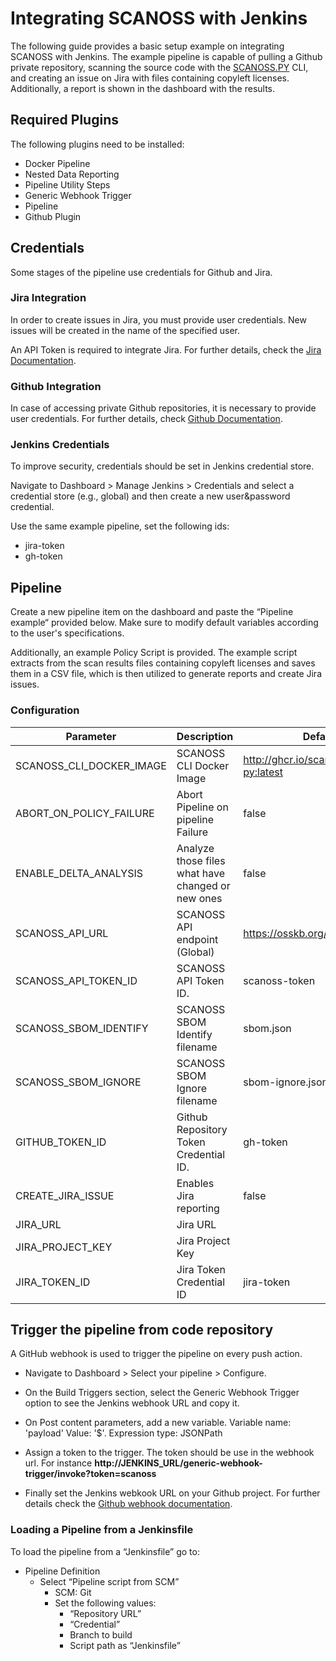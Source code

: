 
# Integrating SCANOSS with Jenkins

The following guide provides a basic setup example on integrating SCANOSS with Jenkins. The example pipeline is capable of pulling a Github private repository, scanning the source code with the [SCANOSS.PY](https://github.com/scanoss/scanoss.py) CLI, and creating an issue on Jira with files containing copyleft licenses. Additionally, a report is shown in the dashboard with the results.

## Required Plugins

The following plugins need to be installed:

- Docker Pipeline
- Nested Data Reporting
- Pipeline Utility Steps
- Generic Webhook Trigger
- Pipeline
- Github Plugin

## Credentials

Some stages of the pipeline use credentials for Github and Jira.

### Jira Integration

In order to create issues in Jira, you must provide user credentials. New issues will be created in the name of the specified user. 

An API Token is required to integrate Jira. For further details, check the [Jira Documentation](https://support.atlassian.com/atlassian-account/docs/manage-api-tokens-for-your-atlassian-account/).

### Github Integration

In case of accessing private Github repositories, it is necessary to provide user credentials. For further details, check [Github Documentation](https://docs.github.com/en/authentication/keeping-your-account-and-data-secure/managing-your-personal-access-tokens).

### Jenkins Credentials

To improve security, credentials should be set in Jenkins credential store. 

Navigate to Dashboard > Manage Jenkins > Credentials and select a credential store (e.g., global) and then create a new user&password credential.

Use the same example pipeline, set the following ids:

- jira-token
- gh-token

## Pipeline

Create a new pipeline item on the dashboard and paste the “Pipeline example“ provided below. Make sure to modify default variables according to the user's specifications.

Additionally, an example Policy Script is provided. The example script extracts from the scan results files containing copyleft licenses and saves them in a CSV file, which is then utilized to generate reports and create Jira issues.

### Configuration

| Parameter                | Description                              | Default  | Type    |
|--------------------------|------------------------------------------|----------|---------|
| SCANOSS_CLI_DOCKER_IMAGE | SCANOSS CLI Docker Image                 | http://ghcr.io/scanoss/scanoss-py:latest   | Pipeline |
| ABORT_ON_POLICY_FAILURE  | Abort Pipeline on pipeline Failure       | false    | Pipeline |
| ENABLE_DELTA_ANALYSIS    | Analyze those files what have changed or new ones | false    | Pipeline |
| SCANOSS_API_URL          | SCANOSS API endpoint (Global)            | https://osskb.org/api/scan/direct | Global |
| SCANOSS_API_TOKEN_ID     | SCANOSS API Token ID.                    | scanoss-token | Pipeline |
| SCANOSS_SBOM_IDENTIFY    | SCANOSS SBOM Identify filename           | sbom.json | Pipeline |
| SCANOSS_SBOM_IGNORE      | SCANOSS SBOM Ignore filename             | sbom-ignore.json | Pipeline |
| GITHUB_TOKEN_ID          | Github Repository Token Credential ID.   | gh-token  | Pipeline |
| CREATE_JIRA_ISSUE        | Enables Jira reporting                   | false    | Pipeline |
| JIRA_URL                 | Jira URL                                 |          | Pipeline |
| JIRA_PROJECT_KEY         | Jira Project Key                         |          | Pipeline |
| JIRA_TOKEN_ID            | Jira Token Credential ID                 |  jira-token  | Pipeline |



## Trigger the pipeline from code repository

A GitHub webhook is used to trigger the pipeline on every push action. 

 - Navigate to Dashboard > Select your pipeline > Configure. 
 - On the Build Triggers section, select the Generic Webhook Trigger option to see the Jenkins webhook URL and copy it. 
 - On Post content parameters, add a new variable. Variable name: 'payload' Value: '$'. Expression type: JSONPath
 - Assign a token to the trigger. The token should be use in the webhook url. For instance **http://JENKINS_URL/generic-webhook-trigger/invoke?token=scanoss**
    
-   Finally set the Jenkins webkook URL on your Github project. For further details check the [Github webhook documentation](https://docs.github.com/en/webhooks/using-webhooks/creating-webhooks "https://docs.github.com/en/webhooks/using-webhooks/creating-webhooks").

### Loading a Pipeline from a Jenkinsfile

To load the pipeline from a “Jenkinsfile” go to:

-   Pipeline Definition
    -   Select “Pipeline script from SCM”
        -   SCM: Git
        -   Set the following values:
            -   “Repository URL”
            -   “Credential”
            -   Branch to build
            -   Script path as “Jenkinsfile”